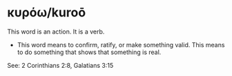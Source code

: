 # κυρόω/kuroō
This word is an action. It is a verb.

* This word means to confirm, ratify, or make something valid. This means to do something that shows that something is real.

See: 2 Corinthians 2:8, Galatians 3:15
